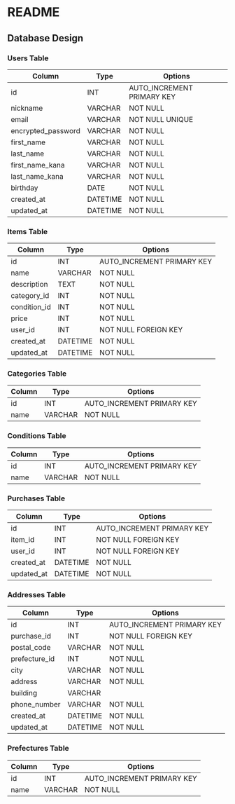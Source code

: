 # README
## Database Design

### Users Table
| Column            | Type    | Options                      |
|-------------------|---------|------------------------------|
| id                | INT     | AUTO_INCREMENT PRIMARY KEY   |
| nickname          | VARCHAR | NOT NULL                     |
| email             | VARCHAR | NOT NULL UNIQUE              |
| encrypted_password| VARCHAR | NOT NULL                     |
| first_name        | VARCHAR | NOT NULL                     |
| last_name         | VARCHAR | NOT NULL                     |
| first_name_kana   | VARCHAR | NOT NULL                     |
| last_name_kana    | VARCHAR | NOT NULL                     |
| birthday          | DATE    | NOT NULL                     |
| created_at        | DATETIME| NOT NULL                     |
| updated_at        | DATETIME| NOT NULL                     |

### Items Table
| Column        | Type    | Options                      |
|---------------|---------|------------------------------|
| id            | INT     | AUTO_INCREMENT PRIMARY KEY   |
| name          | VARCHAR | NOT NULL                     |
| description   | TEXT    | NOT NULL                     |
| category_id   | INT     | NOT NULL                     |
| condition_id  | INT     | NOT NULL                     |
| price         | INT     | NOT NULL                     |
| user_id       | INT     | NOT NULL FOREIGN KEY         |
| created_at    | DATETIME| NOT NULL                     |
| updated_at    | DATETIME| NOT NULL                     |

### Categories Table
| Column        | Type    | Options                      |
|---------------|---------|------------------------------|
| id            | INT     | AUTO_INCREMENT PRIMARY KEY   |
| name          | VARCHAR | NOT NULL                     |

### Conditions Table
| Column        | Type    | Options                      |
|---------------|---------|------------------------------|
| id            | INT     | AUTO_INCREMENT PRIMARY KEY   |
| name          | VARCHAR | NOT NULL                     |

### Purchases Table
| Column        | Type    | Options                      |
|---------------|---------|------------------------------|
| id            | INT     | AUTO_INCREMENT PRIMARY KEY   |
| item_id       | INT     | NOT NULL FOREIGN KEY         |
| user_id       | INT     | NOT NULL FOREIGN KEY         |
| created_at    | DATETIME| NOT NULL                     |
| updated_at    | DATETIME| NOT NULL                     |

### Addresses Table
| Column        | Type    | Options                      |
|---------------|---------|------------------------------|
| id            | INT     | AUTO_INCREMENT PRIMARY KEY   |
| purchase_id   | INT     | NOT NULL FOREIGN KEY         |
| postal_code   | VARCHAR | NOT NULL                     |
| prefecture_id | INT     | NOT NULL                     |
| city          | VARCHAR | NOT NULL                     |
| address       | VARCHAR | NOT NULL                     |
| building      | VARCHAR |                              |
| phone_number  | VARCHAR | NOT NULL                     |
| created_at    | DATETIME| NOT NULL                     |
| updated_at    | DATETIME| NOT NULL                     |

### Prefectures Table
| Column        | Type    | Options                      |
|---------------|---------|------------------------------|
| id            | INT     | AUTO_INCREMENT PRIMARY KEY   |
| name          | VARCHAR | NOT NULL                     |
